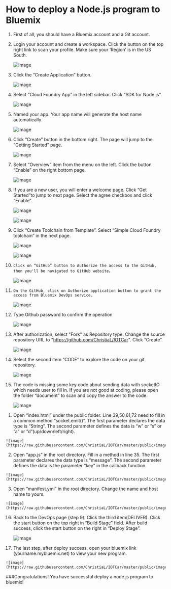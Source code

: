 How to deploy a Node.js program to Bluemix
==========================================


1.	First of all, you should have a Bluemix account and a Git account. 

2.	Login your account and create a workspace. Click the button on the top right link to scan your profile. Make sure your ‘Region’ is in the US South.

	![image](https://raw.githubusercontent.com/ChristiaL/IOTCar/master/public/images/1.png)

3.	Click the “Create Application” button. 

	![image](https://raw.githubusercontent.com/ChristiaL/IOTCar/master/public/images/2.png)

4.	Select “Cloud Foundry App” in the left sidebar.  Click “SDK for Node.js”.

	![image](https://raw.githubusercontent.com/ChristiaL/IOTCar/master/public/images/3.png)

5.	Named your app. Your app name will generate the host name automatically.

	![image](https://raw.githubusercontent.com/ChristiaL/IOTCar/master/public/images/4.png)

6.	Click “Create” button in the bottom right. The page will jump to the “Getting Started” page.  
	
	![image](https://raw.githubusercontent.com/ChristiaL/IOTCar/master/public/images/5.png)
 
7.	Select “Overview” item from the menu on the left.  Click the button “Enable” on the right bottom page.

	![image](https://raw.githubusercontent.com/ChristiaL/IOTCar/master/public/images/6.png)
	
8.	If you are a new user, you will enter a welcome page. Click “Get Started”to jump to next page. Select the agree checkbox and click “Enable”.	

	![image](https://raw.githubusercontent.com/ChristiaL/IOTCar/master/public/images/added1.png)
	
	![image](https://raw.githubusercontent.com/ChristiaL/IOTCar/master/public/images/added2.png)
	
9.	Click “Create Toolchain from Template”. Select “Simple Cloud Foundry toolchain” in the next page.

	![image](https://raw.githubusercontent.com/ChristiaL/IOTCar/master/public/images/added3.png)
	
	![image](https://raw.githubusercontent.com/ChristiaL/IOTCar/master/public/images/added4.png)
	
10. 	Click on “GitHub” button to Authorize the access to the GitHub, then you'll be navigated to GitHub website。

	![image](https://raw.githubusercontent.com/ChristiaL/IOTCar/master/public/images/added5.png)
	
11. 	On the GitHub, click on Authorize application button to grant the access from Bluemix DevOps service.

	![image](https://raw.githubusercontent.com/ChristiaL/IOTCar/master/public/images/added6.png)
	
12.	Type Github password to confirm the operation

	![image](https://raw.githubusercontent.com/ChristiaL/IOTCar/master/public/images/added7.png)	

13.	After authorization, select "Fork" as Repository type. Change the source repository URL to "https://github.com/ChristiaL/IOTCar". Click “Create”.
	
	![image](https://raw.githubusercontent.com/ChristiaL/IOTCar/master/public/images/added8.png)

14.	Select the second item “CODE” to explore the code on your git repository.

	![image](https://raw.githubusercontent.com/ChristiaL/IOTCar/master/public/images/8.png)

15.	The code is missing some key code about sending data with socketIO which needs user to fill in. If you are not good at coding, please open the folder “document” to scan and copy the answer to the code.

	![image](https://raw.githubusercontent.com/ChristiaL/IOTCar/master/public/images/10.png)

  1)	Open “index.html” under the public folder. Line 39,50,61,72 need to fill in a common method “socket.emit()”. The first parameter declares the data type is “String”. The second parameter defines the data is “w” or ”s” or ”a” or ”d”(up/down/left/right). 
  
	![image](https://raw.githubusercontent.com/ChristiaL/IOTCar/master/public/images/11.png)

  2)	Open “app.js” in the root directory. Fill in a method in line 35. The first parameter declares the data type is “message”. The second parameter defines the data is the parameter “key” in the callback function. 
  
	![image](https://raw.githubusercontent.com/ChristiaL/IOTCar/master/public/images/12.png)
	
  3)	Open “manifest.yml” in the root directory. Change the name and host name to yours.
  
	![image](https://raw.githubusercontent.com/ChristiaL/IOTCar/master/public/images/13.png)

16.	Back to the DevOps page (step 9). Click the third item(DELIVER). Click the start button on the top right in “Build Stage” field. After build success, click the start button on the right in “Deploy Stage”.  

	![image](https://raw.githubusercontent.com/ChristiaL/IOTCar/master/public/images/14.png)

17.	 The last step, after deploy success, open your bluemix link (yourname.mybluemix.net) to view your new program. 

	![image](https://raw.githubusercontent.com/ChristiaL/IOTCar/master/public/images/15.png)

###Congratulations! You have successful deploy a node.js program to bluemix!

 



 




